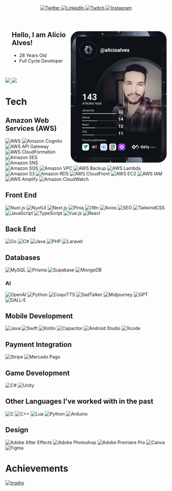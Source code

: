 <div align="left" style="margin-bottom:20px">

 <p align="center"><a href="https://twitter.com/alicioalvesm">
    <img
      src="https://img.shields.io/badge/Twitter-%231DA1F2.svg?style=for-the-badge&logo=Twitter&logoColor=white"
      alt="Twitter"
    />
  </a>
  </a>
  <a href="https://www.linkedin.com/in/al%C3%ADcio-alves-de-mendon%C3%A7a-58114313b/">
    <img
      src="https://img.shields.io/badge/linkedin-%230077B5.svg?style=for-the-badge&logo=linkedin&logoColor=white"
      alt="LinkedIn"
    />
  </a>
    <a href="https://www.twitch.tv/sn0wtv">
    <img
      src="https://img.shields.io/badge/Twitch-%239146FF.svg?style=for-the-badge&logo=Twitch&logoColor=white"
      alt="Twitch"
    />
  </a>
   <a href="https://www.instagram.com/alicio_a/">
    <img
      src="https://img.shields.io/badge/Instagram-%23E4405F.svg?style=for-the-badge&logo=Instagram&logoColor=white"
      alt="Instagram"
    />
  </a>
  </p>

<a href="https://app.daily.dev/alicioalves"><img width="300" align="right" src="https://github.com/alicioalves/alicioalves/blob/main/devcard.svg" alt="Alício Alves's Dev Card" style="margin-top:50px;"/></a>

<div style="padding:20px">

## Hello, I am Alício Alves!

- 28 Years Old
- Full Cycle Developer

</div>

<div style="margin-top:10px">
<a href="https://github.com/alicioalves">
<img height="200px" w src="https://alicioalves-github-readme-stats.vercel.app/api?username=alicioalves&show_icons=true&theme=jolly&count_private=true?v=1"/>
<img height="200px" src="https://alicioalves-github-readme-stats.vercel.app/api/top-langs/?username=alicioalves&hide=shaderlab,css,hlsl,html,blade&layout=compact&show_icons=true&title_color=FE63D9&icon_color=34abeb&text_color=daf7dc&bg_color=291B3E&card_width=370&langs_count=6&">
</a>
</div>
</div>

<div style="margin-top:20px">

# Tech

## Amazon Web Services (AWS)

![AWS](https://img.shields.io/badge/Amazon%20AWS-%23FF9900.svg?style=for-the-badge&logo=amazon-aws&logoColor=white)
![Amazon Cognito](https://img.shields.io/badge/Amazon%20Cognito-%235A3876.svg?style=for-the-badge&logo=amazon-cognito&logoColor=white)
![AWS API Gateway](https://img.shields.io/badge/AWS%20API%20Gateway-%23FF4F8B.svg?style=for-the-badge&logo=amazon-aws&logoColor=white)
![AWS CloudFormation](https://img.shields.io/badge/AWS%20CloudFormation-%23FF4F8B.svg?style=for-the-badge&logo=amazon-cloudformation&logoColor=white)
![Amazon SES](https://img.shields.io/badge/Amazon%20SES-%23232F3E.svg?style=for-the-badge&logo=amazon-ses&logoColor=white)
![Amazon SNS](https://img.shields.io/badge/Amazon%20SNS-%23FF9900.svg?style=for-the-badge&logo=amazon-sns&logoColor=white)
![Amazon SQS](https://img.shields.io/badge/Amazon%20SQS-%23232F3E.svg?style=for-the-badge&logo=amazon-sqs&logoColor=white)
![Amazon VPC](https://img.shields.io/badge/Amazon%20VPC-%230071C5.svg?style=for-the-badge&logo=amazon-vpc&logoColor=white)
![AWS Backup](https://img.shields.io/badge/AWS%20Backup-%23232F3E.svg?style=for-the-badge&logo=amazon-aws&logoColor=white)
![AWS Lambda](https://img.shields.io/badge/AWS%20Lambda-%23FF9900.svg?style=for-the-badge&logo=aws-lambda&logoColor=white)
![Amazon S3](https://img.shields.io/badge/Amazon%20S3-%23F1502F.svg?style=for-the-badge&logo=amazon-s3&logoColor=white)
![Amazon RDS](https://img.shields.io/badge/Amazon%20RDS-%232178C4.svg?style=for-the-badge&logo=amazon-rds&logoColor=white)
![AWS CloudFront](https://img.shields.io/badge/AWS%20CloudFront-%23F05032.svg?style=for-the-badge&logo=amazon-aws&logoColor=white)
![AWS EC2](https://img.shields.io/badge/AWS%20EC2-%23FF9900.svg?style=for-the-badge&logo=amazon-ec2&logoColor=white)
![AWS IAM](https://img.shields.io/badge/AWS%20IAM-%232C4E98.svg?style=for-the-badge&logo=amazon-iam&logoColor=white)
![AWS Amplify](https://img.shields.io/badge/AWS%20Amplify-%23FF9900.svg?style=for-the-badge&logo=aws-amplify&logoColor=white)
![Amazon CloudWatch](https://img.shields.io/badge/Amazon%20CloudWatch-%23FF4F8B.svg?style=for-the-badge&logo=amazon-cloudwatch&logoColor=white)

## Front End

![Nuxt.js](https://img.shields.io/badge/Nuxt.js-%2300C58E.svg?style=for-the-badge&logo=nuxt.js&logoColor=white)
![NuxtUI](https://img.shields.io/badge/NuxtUI-%2300C58E.svg?style=for-the-badge&logo=nuxt.js&logoColor=white)
![Next.js](https://img.shields.io/badge/Next.js-%23000000.svg?style=for-the-badge&logo=next.js&logoColor=white)
![Pinia](https://img.shields.io/badge/Pinia-%23e5df88.svg?style=for-the-badge&logo=vue.js&logoColor=white)
![i18n](https://img.shields.io/badge/i18n-%230076B6.svg?style=for-the-badge&logo=google-translate&logoColor=white)
![Axios](https://img.shields.io/badge/Axios-%23202429.svg?style=for-the-badge&logo=axios&logoColor=white)
![SEO](https://img.shields.io/badge/SEO-%23326791.svg?style=for-the-badge&logo=google&logoColor=white)
![TailwindCSS](https://img.shields.io/badge/tailwindcss-%2338B2AC.svg?style=for-the-badge&logo=tailwind-css&logoColor=white)
![JavaScript](https://img.shields.io/badge/javascript-%23323330.svg?style=for-the-badge&logo=javascript&logoColor=%23F7DF1E)
![TypeScript](https://img.shields.io/badge/typescript-%23007ACC.svg?style=for-the-badge&logo=typescript&logoColor=white)
![Vue.js](https://img.shields.io/badge/vuejs-%2335495e.svg?style=for-the-badge&logo=vuedotjs&logoColor=%234FC08D)
![React](https://img.shields.io/badge/react-%2320232a.svg?style=for-the-badge&logo=react&logoColor=%2361DAFB)

## Back End

![Go](https://img.shields.io/badge/go-%2300ADD8.svg?style=for-the-badge&logo=go&logoColor=white)
![C#](https://img.shields.io/badge/c%23-%23239120.svg?style=for-the-badge&logo=c-sharp&logoColor=white)
![Java](https://img.shields.io/badge/java-%23ED8B00.svg?style=for-the-badge&logo=java&logoColor=white)
![PHP](https://img.shields.io/badge/php-%23777BB4.svg?style=for-the-badge&logo=php&logoColor=white)
![Laravel](https://img.shields.io/badge/laravel-%23FF2D20.svg?style=for-the-badge&logo=laravel&logoColor=white)

## Databases

![MySQL](https://img.shields.io/badge/mysql-%2300f.svg?style=for-the-badge&logo=mysql&logoColor=white)
![Prisma](https://img.shields.io/badge/Prisma-%232D3748.svg?style=for-the-badge&logo=prisma&logoColor=white)
![Supabase](https://img.shields.io/badge/Supabase-%2300C4B9.svg?style=for-the-badge&logo=supabase&logoColor=white)
![MongoDB](https://img.shields.io/badge/MongoDB-%2347A248.svg?style=for-the-badge&logo=mongodb&logoColor=white)

### AI

![OpenAI](https://img.shields.io/badge/OpenAI-%234EA94B.svg?style=for-the-badge&logo=openai&logoColor=white)
![Python](https://img.shields.io/badge/python-3670A0?style=for-the-badge&logo=python&logoColor=ffdd54)
![CoquiTTS](https://img.shields.io/badge/CoquiTTS-%230077B5.svg?style=for-the-badge&logo=coqui&logoColor=white)
![SadTalker](https://img.shields.io/badge/SadTalker-%23FF4F8B.svg?style=for-the-badge&logo=ai&logoColor=white)
![Midjourney](https://img.shields.io/badge/Midjourney-%234084B4.svg?style=for-the-badge&logo=midjourney&logoColor=white)
![GPT](https://img.shields.io/badge/GPT-%237F7FFF.svg?style=for-the-badge&logo=gpt&logoColor=white)
![DALL-E](https://img.shields.io/badge/DALL--E-%234A4A4A.svg?style=for-the-badge&logo=openai&logoColor=white)


## Mobile Development

![Java](https://img.shields.io/badge/Java-%23ED8B00.svg?style=for-the-badge&logo=java&logoColor=white)
![Swift](https://img.shields.io/badge/Swift-%23FA7343.svg?style=for-the-badge&logo=swift&logoColor=white)
![Kotlin](https://img.shields.io/badge/Kotlin-%230095D5.svg?style=for-the-badge&logo=kotlin&logoColor=white)
![Capacitor](https://img.shields.io/badge/Capacitor-%230064FF.svg?style=for-the-badge&logo=capacitor&logoColor=white)
![Android Studio](https://img.shields.io/badge/Android%20Studio-3DDC84.svg?style=for-the-badge&logo=android-studio&logoColor=white)
![Xcode](https://img.shields.io/badge/Xcode-%230071C5.svg?style=for-the-badge&logo=xcode&logoColor=white)

## Payment Integration

![Stripe](https://img.shields.io/badge/Stripe-%23646CFF.svg?style=for-the-badge&logo=stripe&logoColor=white)
![Mercado Pago](https://img.shields.io/badge/Mercado%20Pago-%2300B2E3.svg?style=for-the-badge&logo=mercadopago&logoColor=white)

## Game Development

![C#](https://img.shields.io/badge/c%23-%23239120.svg?style=for-the-badge&logo=c-sharp&logoColor=white)
![Unity](https://img.shields.io/badge/unity-%23000000.svg?style=for-the-badge&logo=unity&logoColor=white)


## Other Languages I've worked with in the past

![C](https://img.shields.io/badge/c-%2300599C.svg?style=for-the-badge&logo=c&logoColor=white)
![C++](https://img.shields.io/badge/c++-%2300599C.svg?style=for-the-badge&logo=c%2B%2B&logoColor=white)
![Lua](https://img.shields.io/badge/lua-%232C2D72.svg?style=for-the-badge&logo=lua&logoColor=white)
![Python](https://img.shields.io/badge/python-3670A0?style=for-the-badge&logo=python&logoColor=ffdd54)
![Arduino](https://img.shields.io/badge/-Arduino-00979D?style=for-the-badge&logo=Arduino&logoColor=white)

## Design

![Adobe After Effects](https://img.shields.io/badge/Adobe%20After%20Effects-9999FF.svg?style=for-the-badge&logo=Adobe%20After%20Effects&logoColor=white)
![Adobe Photoshop](https://img.shields.io/badge/adobe%20photoshop-%2331A8FF.svg?style=for-the-badge&logo=adobe%20photoshop&logoColor=white)
![Adobe Premiere Pro](https://img.shields.io/badge/Adobe%20Premiere%20Pro-9999FF.svg?style=for-the-badge&logo=Adobe%20Premiere%20Pro&logoColor=white)
![Canva](https://img.shields.io/badge/Canva-%2300C4CC.svg?style=for-the-badge&logo=Canva&logoColor=white)
![Figma](https://img.shields.io/badge/figma-%23F24E1E.svg?style=for-the-badge&logo=figma&logoColor=white)

</div>

<div>

# Achievements

[![trophy](https://github-profile-trophy.vercel.app/?username=alicioalves&theme=dracula&column=-1&no-bg=true&no-frame=true)](https://github.com/ryo-ma/github-profile-trophy)

</div>
